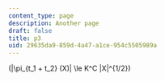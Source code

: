 ```yaml
---
content_type: page
description: Another page
draft: false
title: p3
uid: 29635da9-859d-4a47-a1ce-954c5505989a
---
```

(|\\pi\_{t\_1 + t\_2} (X)| \\le K^C |X|^{1/2})